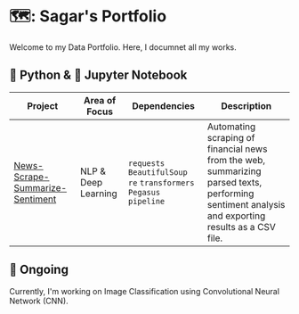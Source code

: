 # 🗺️: Sagar's Portfolio

Welcome to my Data Portfolio. Here, I documnet all my works.

## 🐍 Python &  📙 Jupyter Notebook

| Project | Area of Focus | Dependencies | Description |
|---|---|---|---|
| [News-Scrape-Summarize-Sentiment](https://github.com/skadoozy/News-Scrape-Summarize-Sentiment) | NLP & Deep Learning | `requests` `BeautifulSoup` `re` `transformers` `Pegasus` `pipeline` | Automating scraping of financial news from the web, summarizing parsed texts, performing sentiment analysis and exporting results as a CSV file. |

## 🤔 Ongoing

Currently, I'm working on Image Classification using Convolutional Neural Network (CNN).
